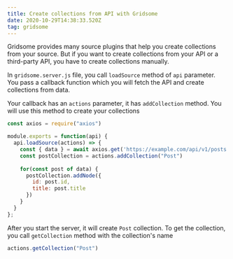 ```yaml
---
title: Create collections from API with Gridsome
date: 2020-10-29T14:38:33.520Z
tag: gridsome
---
```

Gridsome provides many source plugins that help you create collections from your source. But if you want to create collections from your API or a third-party API, you have to create collections manually. 

In `gridsome.server.js` file, you call `loadSource` method of `api` parameter. You pass a callback function which you will fetch the API and create collections from data.

Your callback has an `actions` parameter, it has `addCollection` method. You will use this method to create your collections

```javascript
const axios = require("axios")

module.exports = function(api) {
  api.loadSource(actions) => {
    const { data } = await axios.get('https://example.com/api/v1/posts')
    const postCollection = actions.addCollection("Post")
    
    for(const post of data) {
      postCollection.addNode({
        id: post.id,
        title: post.title
      })
    }
  }
};
```

After you start the server, it will create `Post` collection. To get the collection, you call `getCollection` method with the collection's name

```javascript
actions.getCollection("Post")

```